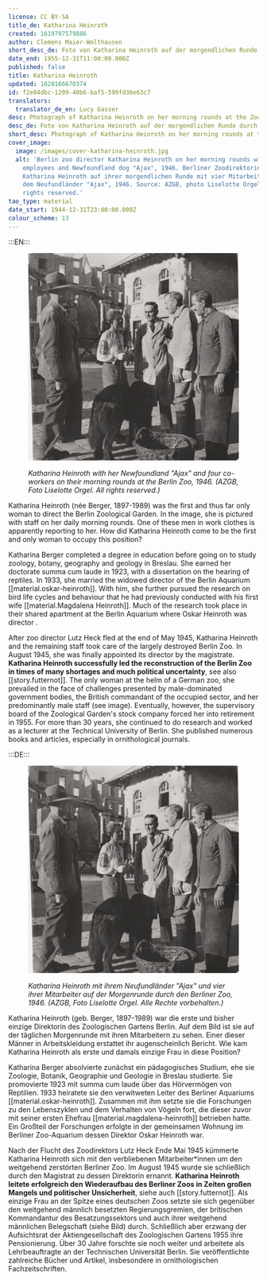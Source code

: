 ```yaml
---
license: CC BY-SA
title_de: Katharina Heinroth
created: 1619797579886
author: Clemens Maier-Wolthausen
short_desc_de: Foto von Katharina Heinroth auf der morgendlichen Runde durch den Zoo
date_end: 1955-12-31T11:00:00.000Z
published: false
title: Katharina Heinroth
updated: 1628166670374
id: f2e04dbc-1209-40b6-baf5-599fd36e63c7
translators:
  translator_de_en: Lucy Gasser
desc: Photograph of Katharina Heinroth on her morning rounds at the Zoo
desc_de: Foto von Katharina Heinroth auf der morgendlichen Runde durch den Zoo
short_desc: Photograph of Katharina Heinroth on her morning rounds at the Zoo
cover_image:
  image: /images/cover-katharina-heinroth.jpg
  alt: 'Berlin zoo director Katharina Heinroth on her morning rounds with four
    employees and Newfoundland dog "Ajax", 1946. Berliner Zoodirektorin
    Katharina Heinroth auf ihrer morgendlichen Runde mit vier Mitarbeitern und
    dem Neufundländer "Ajax", 1946. Source: AZGB, photo Liselotte Orgel. All
    rights reserved.'
tao_type: material
date_start: 1944-12-31T23:00:00.000Z
colour_scheme: 13
---
```


:::EN:::

<figure>

![Black and white photograph: Four men, a woman, and a dog standing next to a woven basket, in front of partially destroyed building façades.](images/cmw/Heinroth_Morgenrunde_1946_LiselotteOrgel_S_3_63.jpg)

<figcaption>

_Katharina Heinroth with her Newfoundland "Ajax" and four co-workers on their morning rounds at the Berlin Zoo, 1946. (AZGB, Foto Liselotte Orgel. All rights reserved.)_

</figcaption>

</figure>

Katharina Heinroth (née Berger, 1897-1989) was the first and thus far only woman to direct the Berlin Zoological Garden. In the image, she is pictured with staff on her daily morning rounds. One of these men in work clothes is apparently reporting to her.  How did Katharina Heinroth come to be the first and only woman to occupy this position? 

Katharina Berger completed a degree in education before going on to study zoology, botany, geography and geology in Breslau. She earned her doctorate summa cum laude in 1923, with a dissertation on the hearing of reptiles. In 1933, she married the widowed director of the Berlin Aquarium [[material.oskar-heinroth]]. With him, she further pursued the research on bird life cycles and behaviour that he had previously conducted with his first wife [[material.Magdalena Heinroth]]. Much of the research took place in their shared apartment at the Berlin Aquarium where Oskar Heinroth was director .

After zoo director Lutz Heck fled at the end of May 1945, Katharina Heinroth and the remaining staff took care of the largely destroyed Berlin Zoo. In August 1945, she was finally appointed its director by the magistrate. **Katharina Heinroth successfully led the reconstruction of the Berlin Zoo in times of many shortages and much political uncertainty**, see also [[story.futternot]]. The only woman at the helm of a German zoo, she prevailed in the face of challenges presented by male-dominated government bodies, the British commandant of the occupied sector, and her predominantly male staff (see image). Eventually, however, the supervisory board of the Zoological Garden's stock company forced her into retirement in 1955. For more than 30 years, she continued to do research and worked as a lecturer at the Technical University of Berlin. She published numerous books and articles, especially in ornithological journals.

:::DE:::

<figure>

![Schwarz-weiß Foto: Vier Männer, eine Frau und ein Hund stehen neben einem geflochtenen Korb, vor teilweise zerstörten Hausfassaden.](images/cmw/Heinroth_Morgenrunde_1946_LiselotteOrgel_S_3_63.jpg)

<figcaption>

_Katharina Heinroth mit ihrem Neufundländer "Ajax" und vier ihrer Mitarbeiter auf der Morgenrunde durch den Berliner Zoo, 1946. (AZGB, Foto Liselotte Orgel. Alle Rechte vorbehalten.)_

</figcaption>

</figure>

Katharina Heinroth (geb. Berger, 1897-1989) war die erste und bisher einzige Direktorin des Zoologischen Gartens Berlin. Auf dem Bild ist sie auf der täglichen Morgenrunde mit ihren Mitarbeitern zu sehen. Einer dieser Männer in Arbeitskleidung erstattet ihr augenscheinlich Bericht.  Wie kam Katharina Heinroth als erste und damals einzige Frau in diese Position? 

Katharina Berger absolvierte zunächst ein pädagogisches Studium, ehe sie Zoologie, Botanik, Geographie und Geologie in Breslau studierte. Sie promovierte 1923 mit summa cum laude über das Hörvermögen von Reptilien. 1933 heiratete sie den verwitweten Leiter des Berliner Aquariums [[material.oskar-heinroth]]. Zusammen mit ihm setzte sie die Forschungen zu den Lebenszyklen und dem Verhalten von Vögeln fort, die dieser zuvor mit seiner ersten Ehefrau [[material.magdalena-heinroth]] betrieben hatte. Ein Großteil der Forschungen erfolgte in der gemeinsamen Wohnung im Berliner Zoo-Aquarium dessen Direktor Oskar Heinroth war.

Nach der Flucht des Zoodirektors Lutz Heck Ende Mai 1945 kümmerte Katharina Heinroth sich mit den verbliebenen Mitarbeiter\*innen um den weitgehend zerstörten Berliner Zoo. Im August 1945 wurde sie schließlich durch den Magistrat zu dessen Direktorin ernannt. **Katharina Heinroth leitete erfolgreich den Wiederaufbau des Berliner Zoos in Zeiten großen Mangels und politischer Unsicherheit**, siehe auch [[story.futternot]]. Als einzige Frau an der Spitze eines deutschen Zoos setzte sie sich gegenüber den weitgehend männlich besetzten Regierungsgremien, der britischen Kommandantur des Besatzungssektors und auch ihrer weitgehend männlichen Belegschaft (siehe Bild) durch. Schließlich aber erzwang der Aufsichtsrat der Aktiengesellschaft des Zoologischen Gartens 1955 ihre Pensionierung. Über 30 Jahre forschte sie noch weiter und arbeitete als Lehrbeauftragte an der Technischen Universität Berlin. Sie veröffentlichte zahlreiche Bücher und Artikel, insbesondere in ornithologischen Fachzeitschriften.
